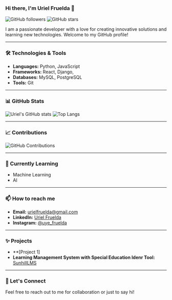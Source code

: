 ### Hi there, I'm Uriel Fruelda 👋

![GitHub followers](https://img.shields.io/github/followers/urielfruelda?label=Follow&style=social)
![GitHub stars](https://img.shields.io/github/stars/urielfruelda?style=social)

I am a passionate developer with a love for creating innovative solutions and learning new technologies. Welcome to my GitHub profile!

---

### 🛠️ Technologies & Tools
- **Languages:** Python, JavaScript
- **Frameworks:** React, Django,
- **Databases:** MySQL, PostgreSQL
- **Tools:** Git

---

### 📊 GitHub Stats
![Uriel's GitHub stats](https://github-readme-stats.vercel.app/api?username=urielfruelda&show_icons=true&theme=radical)
![Top Langs](https://github-readme-stats.vercel.app/api/top-langs/?username=urielfruelda&layout=compact&theme=radical)

---

### 📈 Contributions
![GitHub Contributions](https://github-readme-streak-stats.herokuapp.com/?user=urielfruelda&theme=radical)

---

### 🌱 Currently Learning
- Machine Learning
- AI

---

### 📫 How to reach me
- **Email:** urielfruelda@gmail.com
- **LinkedIn:** [Uriel Fruelda](https://www.linkedin.com/in/urielfruelda)
- **Instagram:** [@uye_fruelda](https://www.instagram.com/uye_fruelda/profilecard/?igsh=MWVzMzJzcmIyYmw1Yg==)

---

### ✨ Projects
- **[Project 1]
- **Learning Management System with Special Education Idenr Tool:** [SunhillLMS](https://sunhilllms.online/)
---

### 💬 Let's Connect
Feel free to reach out to me for collaboration or just to say hi!

